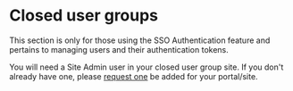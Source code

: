 # Closed user groups

This section is only for those using the SSO Authentication feature and pertains to managing users and their authentication tokens.  

You will need a Site Admin user in your closed user group site. If you don't already have one, please [request one](mailto:hello@roomsteals.com?Subject=Request%20for%20Site%20Admin%20User) be added for your portal/site.
